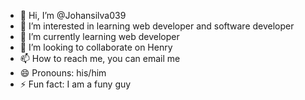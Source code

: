 - 👋 Hi, I’m @Johansilva039
- 👀 I’m interested in learning web developer and software developer
- 🌱 I’m currently learning web developer
- 💞️ I’m looking to collaborate on Henry
- 📫 How to reach me, you can email me 
- 😄 Pronouns: his/him
- ⚡ Fun fact: I am a funy guy

<!---
Johansilva039/Johansilva039 is a ✨ special ✨ repository because its `README.md` (this file) appears on your GitHub profile.
You can click the Preview link to take a look at your changes.
--->
